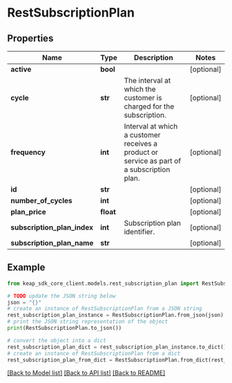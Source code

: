 # RestSubscriptionPlan


## Properties

Name | Type | Description | Notes
------------ | ------------- | ------------- | -------------
**active** | **bool** |  | [optional] 
**cycle** | **str** | The interval at which the customer is charged for the subscription. | [optional] 
**frequency** | **int** | Interval at which a customer receives a product or service as part of a subscription plan. | [optional] 
**id** | **str** |  | [optional] 
**number_of_cycles** | **int** |  | [optional] 
**plan_price** | **float** |  | [optional] 
**subscription_plan_index** | **int** | Subscription plan identifier. | [optional] 
**subscription_plan_name** | **str** |  | [optional] 

## Example

```python
from keap_sdk_core_client.models.rest_subscription_plan import RestSubscriptionPlan

# TODO update the JSON string below
json = "{}"
# create an instance of RestSubscriptionPlan from a JSON string
rest_subscription_plan_instance = RestSubscriptionPlan.from_json(json)
# print the JSON string representation of the object
print(RestSubscriptionPlan.to_json())

# convert the object into a dict
rest_subscription_plan_dict = rest_subscription_plan_instance.to_dict()
# create an instance of RestSubscriptionPlan from a dict
rest_subscription_plan_from_dict = RestSubscriptionPlan.from_dict(rest_subscription_plan_dict)
```
[[Back to Model list]](../README.md#documentation-for-models) [[Back to API list]](../README.md#documentation-for-api-endpoints) [[Back to README]](../README.md)


